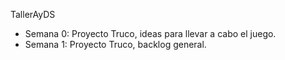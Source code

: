 TallerAyDS

- Semana 0: Proyecto Truco, ideas para llevar a cabo el juego.
- Semana 1: Proyecto Truco, backlog general.